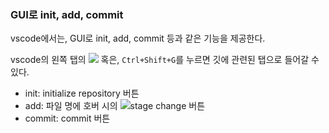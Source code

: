 ### GUI로 init, add, commit
vscode에서는, GUI로 init, add, commit 등과 같은 기능을 제공한다.

vscode의 왼쪽 탭의 <img src="https://raw.githubusercontent.com/microsoft/vscode-icons/master/icons/light/source-control.svg"/> 혹은, `Ctrl+Shift+G`를 누르면 깃에 관련된 탭으로 들어갈 수 있다.

- init: initialize repository 버튼
- add: 파일 명에 호버 시의 <img src="https://raw.githubusercontent.com/microsoft/vscode-icons/master/icons/light/add.svg"/>stage change 버튼
- commit: commit 버튼
